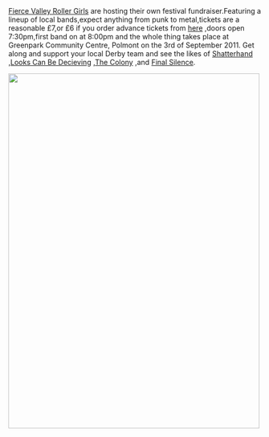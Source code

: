 <html><body><a href="http://www.fvrg.co.uk/">Fierce Valley Roller Girls</a> are hosting their own festival fundraiser.Featuring a lineup of local bands,expect anything from punk to metal,tickets are a reasonable £7,or £6 if you order advance tickets from <a href="http://www.tickettailor.com/checkout/view-event/id/1340/chk/6459">here</a> ,doors open 7:30pm,first band on at 8:00pm and the whole thing takes place at Greenpark Community Centre, Polmont on the 3rd of September 2011.
Get along and support your local Derby team and see the likes of <a href="https://www.facebook.com/ShatterhandUK">Shatterhand</a> ,<a href="https://www.facebook.com/lcbdmusic">Looks Can Be Decieving</a> ,<a href="https://www.facebook.com/thecolonyuk">The Colony</a> ,and <a href="https://www.facebook.com/pages/Final-Silence/285063909881">Final Silence</a>.

<a href="http://www.scottishrollerderbyblog.com/2011/08/fierce-in-the-park-revised-2.jpg"><img src="http://www.scottishrollerderbyblog.com/2011/08/fierce-in-the-park-revised-2.jpg" alt="" title="Fierce in the Park Revised (2)" width="500" height="707" class="aligncenter size-full wp-image-111"></a></body></html>
